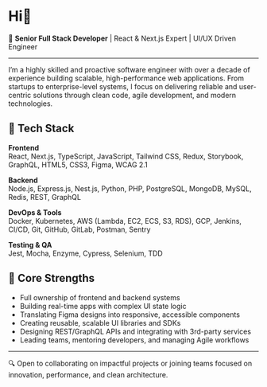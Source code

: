 # Hi👋

🎯 **Senior Full Stack Developer** | React & Next.js Expert | UI/UX Driven Engineer

---

I’m a highly skilled and proactive software engineer with over a decade of experience building scalable, high-performance web applications. From startups to enterprise-level systems, I focus on delivering reliable and user-centric solutions through clean code, agile development, and modern technologies.

## 🚀 Tech Stack

**Frontend**  
React, Next.js, TypeScript, JavaScript, Tailwind CSS, Redux, Storybook, GraphQL, HTML5, CSS3, Figma, WCAG 2.1

**Backend**  
Node.js, Express.js, Nest.js, Python, PHP, PostgreSQL, MongoDB, MySQL, Redis, REST, GraphQL

**DevOps & Tools**  
Docker, Kubernetes, AWS (Lambda, EC2, ECS, S3, RDS), GCP, Jenkins, CI/CD, Git, GitHub, GitLab, Postman, Sentry

**Testing & QA**  
Jest, Mocha, Enzyme, Cypress, Selenium, TDD

## 🧠 Core Strengths

- Full ownership of frontend and backend systems  
- Building real-time apps with complex UI state logic  
- Translating Figma designs into responsive, accessible components  
- Creating reusable, scalable UI libraries and SDKs  
- Designing REST/GraphQL APIs and integrating with 3rd-party services  
- Leading teams, mentoring developers, and managing Agile workflows

---

🔍 Open to collaborating on impactful projects or joining teams focused on innovation, performance, and clean architecture.
